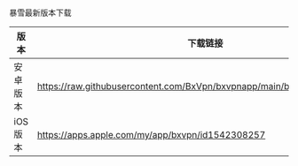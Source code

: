 ### 
暴雪最新版本下载

| 版本  | 下载链接|
| ------------- | ------------- |
| 安卓版本  |https://raw.githubusercontent.com/BxVpn/bxvpnapp/main/bxvpn_v2.7.0_60.apk |
| iOS版本  | https://apps.apple.com/my/app/bxvpn/id1542308257 |

